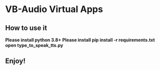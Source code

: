 # VB-Audio Virtual Apps

## How to use it
**Please install python 3.8+**
**Please install pip install -r requirements.txt**
**open type_to_speak_tts.py**
## Enjoy!
